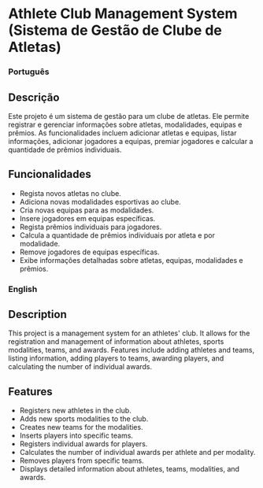 # Athlete Club Management System (Sistema de Gestão de Clube de Atletas)

### Português

## Descrição

Este projeto é um sistema de gestão para um clube de atletas. Ele permite registrar e gerenciar informações sobre atletas, modalidades, equipas e prêmios. As funcionalidades incluem adicionar atletas e equipas, listar informações, adicionar jogadores a equipas, premiar jogadores e calcular a quantidade de prêmios individuais.

## Funcionalidades

- Regista novos atletas no clube.
- Adiciona novas modalidades esportivas ao clube.
- Cria novas equipas para as modalidades.
- Insere jogadores em equipas específicas.
- Regista prêmios individuais para jogadores.
- Calcula a quantidade de prêmios individuais por atleta e por modalidade.
- Remove jogadores de equipas específicas.
- Exibe informações detalhadas sobre atletas, equipas, modalidades e prêmios.

### English

## Description
This project is a management system for an athletes' club. It allows for the registration and management of information about athletes, sports modalities, teams, and awards. Features include adding athletes and teams, listing information, adding players to teams, awarding players, and calculating the number of individual awards.

## Features

- Registers new athletes in the club.
- Adds new sports modalities to the club.
- Creates new teams for the modalities.
- Inserts players into specific teams.
- Registers individual awards for players.
- Calculates the number of individual awards per athlete and per modality.
- Removes players from specific teams.
- Displays detailed information about athletes, teams, modalities, and awards.
